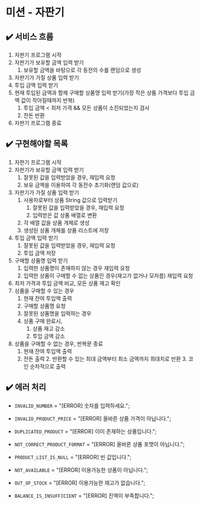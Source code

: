 # 미션 - 자판기

## ✔️ 서비스 흐름

1. 자판기 프로그램 시작
2. 자판기가 보유할 금액 입력 받기
   1. 보유할 금액을 바탕으로 각 동전의 수를 랜덤으로 생성
3. 자판기가 가질 상품 입력 받기
4. 투입 금액 입력 받기
5. 현재 투입된 금액과 함께 구매할 상품명 입력 받기(가장 작은 상품 가격보다 투입 금액 값이 작아질때까지 반복)
   1. 투입 금액 < 최저 가격 && 모든 상품이 소진되었는지 검사
   2. 잔돈 반환
6. 자판기 프로그램 종료

## ✔️ 구현해야할 목록 

1. 자판기 프로그램 시작 
2. 자판기가 보유할 금액 입력 받기
   1. 잘못된 값을 입력받았을 경우, 재입력 요청
   2. 보유 금액을 이용하여 각 동전수 초기화(랜덤 값으로)
3. 자판기가 가질 상품 입력 받기
   1. 사용자로부터 상품 String 값으로 입력받기
       1. 잘못된 값을 입력받았을 경우, 재입력 요청
       2. 입력받은 값 상품 배열로 변환
   2. 각 배열 값을 상품 개체로 생성
   3. 생성된 상품 개체를 상품 리스트에 저장
4. 투입 금액 입력 받기
   1. 잘못된 값을 입력받았을 경우, 재입력 요청
   2. 투입 금액 저장
5. 구매할 상품명 입력 받기
   1. 입력한 상품명이 존재하지 않는 경우 재입력 요청
   2. 입력한 상품이 구매할 수 없는 상품인 경우(재고가 없거나 모자름) 재입력 요청
6. 최저 가격과 투입 금액 비교, 모든 상품 재고 확인
7. 상품을 구매할 수 있는 경우
   1. 현재 잔여 투입액 출력
   2. 구매할 상품명 요청
   3. 잘못된 상품명을 입력하는 경우
   4. 상품 구매 완료시,
      1. 상품 재고 감소
      2. 투입 금액 감소
8. 상품을 구매할 수 없는 경우, 반복문 종료
   1. 현재 잔여 투입액 출력
   2. 잔돈 출력
      2. 반환할 수 있는 최대 금액부터 최소 금액까지 최대치로 반환
      3. 코인 순차적으로 출력

## ✔️ 에러 처리
 - `INVALID_NUMBER` = "[ERROR] 숫자를 입력하세요.";
 - `INVALID_PRODUCT_PRICE` = "[ERROR] 올바른 상품 가격이 아닙니다.";
 - `DUPLICATED_PRODUCT` = "[ERROR] 이미 존재하는 상품입니다.";
 - `NOT_CORRECT_PRODUCT_FORMAT` = "[ERROR] 올바른 상품 포맷이 아닙니다.";
 - `PRODUCT_LIST_IS_NULL` = "[ERROR] 빈 값입니다.";

 - `NOT_AVAILABLE` = "[ERROR] 이용가능한 상품이 아닙니다.";
 - `OUT_OF_STOCK` = "[ERROR] 이용가능한 재고가 없습니다.";
 - `BALANCE_IS_INSUFFICIENT` = "[ERROR] 진액이 부족합니다.";